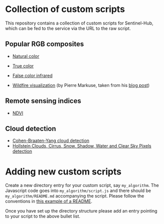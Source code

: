 # Collection of custom scripts
This repository contains a collection of custom scripts for Sentinel-Hub, which can be fed to the service via the URL to the raw script.

## Popular RGB composites
 - [Natural color](natural_color)
 - [True color](true_color)
 - [False color infrared](false_color_infrared)

 - [Wildfire visualization](markuse_fire) (by Pierre Markuse, taken from his [blog post](https://pierre-markuse.net/2017/08/07/visualizing-wildfires-sentinel-2-imagery-eo-browser/))

## Remote sensing indices
 - [NDVI](ndvi)

## Cloud detection
 - [Cohen-Braaten-Yang cloud detection](cby_cloud_detection)
 - [Hollstein Clouds, Cirrus, Snow, Shadow, Water and Clear Sky Pixels detection](hollstein)

# Adding new custom scripts
 Create a new directory entry for your custom script, say `my_algorithm`. The Javascript code goes into `my_algorithm/script.js` and there should be `my_algorithm/README.md` accompanying the script. Please follow the conventions in [this example of a README](cby_cloud_detection/README.md).

  Once you have set up the directory structure please add an entry pointing to your script to the above bullet list.
